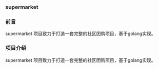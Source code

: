 ### supermarket

### 前言
supermarket 项目致力于打造一套完整的社区团购项目，基于golang实现。 

### 项目介绍
supermarket 项目致力于打造一套完整的社区团购项目，基于golang实现。



